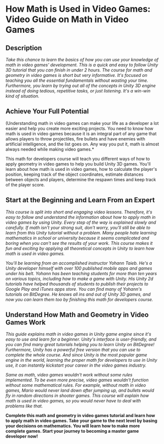 # How Math is Used in Video Games: Video Guide on Math in Video Games

## Description

*Take this chance to learn the basics of how you can use your knowledge of math in video games' development. This is a quick and easy to follow Unity 3D tutorial that you can finish in under 2 hours. The course for math and geometry in video games is short but very informative. It's focused on teaching you all the essential fundamentals without wasting your time. Furthermore, you learn by trying out all of the concepts in Unity 3D engine instead of doing tedious, repetitive tasks, or just listening. It's a win-win kind of situation.*

## Achieve Your Full Potential

(Understanding math in video games can make your life as a developer a lot easier and help you create more exciting projects. You need to know how math is used in video games because it is an integral part of any game that allows players to throw projectiles, fire bullets and have enemies with artificial intelligence, and the list goes on. Any way you put it, math is almost always needed while making video games.*

This math for developers course will teach you different ways of how to apply geometry in video games to help you build Unity 3D games. You'll learn about how math is used in video games, how to calculate the player's position, keeping track of the object coordinates, estimate distances between objects and players, determine the respawn times and keep track of the player score.

## Start at the Beginning and Learn From an Expert

*This course is split into short and engaging video lessons. Therefore, it's easy to follow and understand the information about how to apply math in video games by using Unity. Every step of the way is explained slowly and carefully. If math isn't your strong suit, don't worry, you'll still be able to learn from this Unity tutorial without a problem. Many people hate learning mathematics in school or university because it seems complicated and boring when you can't see the results of your work. This course makes it fun and exciting by applying all theoretical concepts in Unity to learn how math is used in video games.*

*You'll be learning from an accomplished instructor Yohann Taieb. He's a Unity developer himself with over 100 published mobile apps and games under his belt. Yohann has been teaching students for more than ten years on various topics, including how to make a game with Unity. His Unity 2d tutorials have helped thousands of students to publish their projects to Google Play and iTunes apps store. You can find many of Yohann's tutorials on BitDegree. He knows all ins and out of Unity 3D games, and now you can learn them too by finishing this math for developers course.*

## Understand How Math and Geometry in Video Games Work

*This guide explains math in video games in Unity game engine since it's easy to use and learn for a beginner. Unity's interface is user-friendly, and you can find many great tutorials helping you to learn Unity on BitDegree! Furthermore, Unity has a powerful free version that you can use to complete the whole course. And since Unity is the most popular game engine in the world, learning the proper math for developers to use in Unity use, it can instantly kickstart your career in the video games industry.*

*Same as math, video games wouldn't work without some rules implemented. To be even more precise, video games wouldn't function without some mathematical rules. For example, without math in video games, Mario would never land down after jumping up, and bullets would fly in random directions in shooter games. This course will explain how math is used in video games, so you would never have to deal with problems like that.*

**Complete this math and geometry in video games tutorial and learn how to apply math in video games. Take your game to the next level by basing your decisions on mathematics. You will learn how to make more complete games. Start your journey to becoming a master game developer now!**
